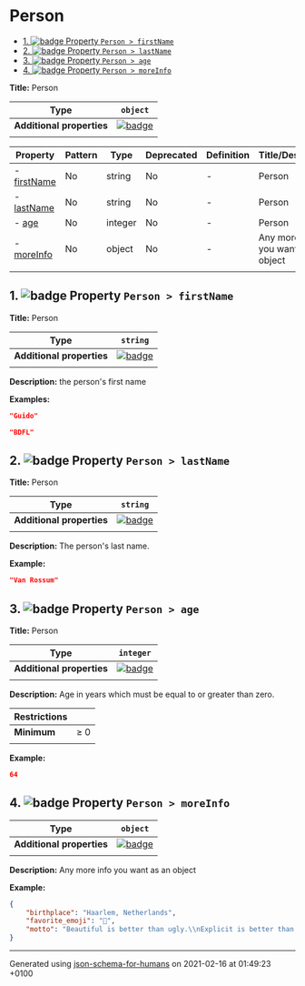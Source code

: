 # Person

- [1. ![badge](https://img.shields.io/badge/Optional-yellow) Property `Person > firstName`](#firstName)
- [2. ![badge](https://img.shields.io/badge/Optional-yellow) Property `Person > lastName`](#lastName)
- [3. ![badge](https://img.shields.io/badge/Optional-yellow) Property `Person > age`](#age)
- [4. ![badge](https://img.shields.io/badge/Optional-yellow) Property `Person > moreInfo`](#moreInfo)

**Title:** Person

| Type                      | `object`                                                                                                             |
| ------------------------- | -------------------------------------------------------------------------------------------------------------------- |
| **Additional properties** | [![badge](https://img.shields.io/badge/Any+type--allowed-green)](# "Additional Properties of any type are allowed.") |
|                           |                                                                                                                      |

| Property                   | Pattern | Type    | Deprecated | Definition | Title/Description                   |
| -------------------------- | ------- | ------- | ---------- | ---------- | ----------------------------------- |
| - [firstName](#firstName ) | No      | string  | No         | -          | Person                              |
| - [lastName](#lastName )   | No      | string  | No         | -          | Person                              |
| - [age](#age )             | No      | integer | No         | -          | Person                              |
| - [moreInfo](#moreInfo )   | No      | object  | No         | -          | Any more info you want as an object |
|                            |         |         |            |            |                                     |

## <a name="firstName"></a>1. ![badge](https://img.shields.io/badge/Optional-yellow) Property `Person > firstName`

**Title:** Person

| Type                      | `string`                                                                                                             |
| ------------------------- | -------------------------------------------------------------------------------------------------------------------- |
| **Additional properties** | [![badge](https://img.shields.io/badge/Any+type--allowed-green)](# "Additional Properties of any type are allowed.") |
|                           |                                                                                                                      |

**Description:** the person's first name

**Examples:** 

```json
"Guido"
```
```json
"BDFL"
```

## <a name="lastName"></a>2. ![badge](https://img.shields.io/badge/Optional-yellow) Property `Person > lastName`

**Title:** Person

| Type                      | `string`                                                                                                             |
| ------------------------- | -------------------------------------------------------------------------------------------------------------------- |
| **Additional properties** | [![badge](https://img.shields.io/badge/Any+type--allowed-green)](# "Additional Properties of any type are allowed.") |
|                           |                                                                                                                      |

**Description:** The person's last name.

**Example:** 

```json
"Van Rossum"
```

## <a name="age"></a>3. ![badge](https://img.shields.io/badge/Optional-yellow) Property `Person > age`

**Title:** Person

| Type                      | `integer`                                                                                                            |
| ------------------------- | -------------------------------------------------------------------------------------------------------------------- |
| **Additional properties** | [![badge](https://img.shields.io/badge/Any+type--allowed-green)](# "Additional Properties of any type are allowed.") |
|                           |                                                                                                                      |

**Description:** Age in years which must be equal to or greater than zero.

| Restrictions |        |
| ------------ | ------ |
| **Minimum**  | &ge; 0 |
|              |        |

**Example:** 

```json
64
```

## <a name="moreInfo"></a>4. ![badge](https://img.shields.io/badge/Optional-yellow) Property `Person > moreInfo`

| Type                      | `object`                                                                                                             |
| ------------------------- | -------------------------------------------------------------------------------------------------------------------- |
| **Additional properties** | [![badge](https://img.shields.io/badge/Any+type--allowed-green)](# "Additional Properties of any type are allowed.") |
|                           |                                                                                                                      |

**Description:** Any more info you want as an object

**Example:** 

```json
{
    "birthplace": "Haarlem, Netherlands",
    "favorite_emoji": "🐍",
    "motto": "Beautiful is better than ugly.\\nExplicit is better than implicit.\\nSimple is better than complex.\\nComplex is better than complicated.\\nFlat is better than nested.\\nSparse is better than dense.\\nReadability counts.\\nSpecial cases aren't special enough to break the rules.\\nAlthough practicality beats purity.\\nErrors should never pass silently.\\nUnless explicitly silenced.\\nIn the face of ambiguity, refuse the temptation to guess.\\nThere should be one-- and preferably only one --obvious way to do it.\\nAlthough that way may not be obvious at first unless you're Dutch.\\nNow is better than never.\\nAlthough never is often better than *right* now.\\nIf the implementation is hard to explain, it's a bad idea.\\nIf the implementation is easy to explain, it may be a good idea.\\nNamespaces are one honking great idea -- let's do more of those!"
}
```

----------------------------------------------------------------------------------------------------------------------------
Generated using [json-schema-for-humans](https://github.com/coveooss/json-schema-for-humans) on 2021-02-16 at 01:49:23 +0100